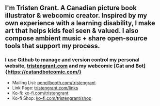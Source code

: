## I'm Tristen Grant. A Canadian picture book illustrator & webcomic creator. Inspired by my own experience with a learning disability, I make art that helps kids feel seen & valued. I also compose ambient music + share open-source tools that support my process.

### I use Github to manage and version control my personal website, [tristengrant.com](https://tristengrant.com/) and my webcomic [Cat and Bot]{https://catandbotcomic.com/}

- Mailing List: [pencilbooth.com/tristengrant](https://pencilbooth.com/tristengrant)
- Link Page: [tristengrant.com/links](https://tristengrant.com/links)
- Ko-fi: [ko-fi.com/tristengrant](https://ko-fi.com/tristengrant)
- Ko-fi Shop: [ko-fi.com/tristengrant/shop](https://ko-fi.com/tristengrant/shop)
